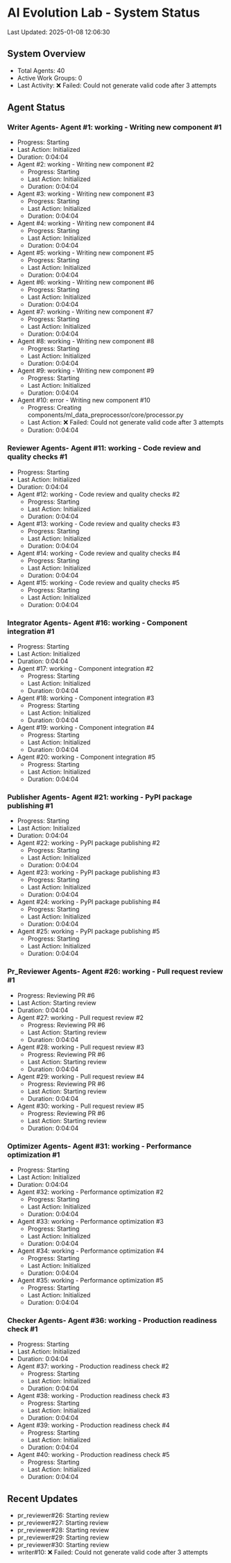 # AI Evolution Lab - System Status
Last Updated: 2025-01-08 12:06:30

## System Overview
- Total Agents: 40
- Active Work Groups: 0
- Last Activity: ❌ Failed: Could not generate valid code after 3 attempts

## Agent Status

### Writer Agents- Agent #1: working - Writing new component #1
  - Progress: Starting
  - Last Action: Initialized
  - Duration: 0:04:04
- Agent #2: working - Writing new component #2
  - Progress: Starting
  - Last Action: Initialized
  - Duration: 0:04:04
- Agent #3: working - Writing new component #3
  - Progress: Starting
  - Last Action: Initialized
  - Duration: 0:04:04
- Agent #4: working - Writing new component #4
  - Progress: Starting
  - Last Action: Initialized
  - Duration: 0:04:04
- Agent #5: working - Writing new component #5
  - Progress: Starting
  - Last Action: Initialized
  - Duration: 0:04:04
- Agent #6: working - Writing new component #6
  - Progress: Starting
  - Last Action: Initialized
  - Duration: 0:04:04
- Agent #7: working - Writing new component #7
  - Progress: Starting
  - Last Action: Initialized
  - Duration: 0:04:04
- Agent #8: working - Writing new component #8
  - Progress: Starting
  - Last Action: Initialized
  - Duration: 0:04:04
- Agent #9: working - Writing new component #9
  - Progress: Starting
  - Last Action: Initialized
  - Duration: 0:04:04
- Agent #10: error - Writing new component #10
  - Progress: Creating components/ml_data_preprocessor/core/processor.py
  - Last Action: ❌ Failed: Could not generate valid code after 3 attempts
  - Duration: 0:04:04

### Reviewer Agents- Agent #11: working - Code review and quality checks #1
  - Progress: Starting
  - Last Action: Initialized
  - Duration: 0:04:04
- Agent #12: working - Code review and quality checks #2
  - Progress: Starting
  - Last Action: Initialized
  - Duration: 0:04:04
- Agent #13: working - Code review and quality checks #3
  - Progress: Starting
  - Last Action: Initialized
  - Duration: 0:04:04
- Agent #14: working - Code review and quality checks #4
  - Progress: Starting
  - Last Action: Initialized
  - Duration: 0:04:04
- Agent #15: working - Code review and quality checks #5
  - Progress: Starting
  - Last Action: Initialized
  - Duration: 0:04:04

### Integrator Agents- Agent #16: working - Component integration #1
  - Progress: Starting
  - Last Action: Initialized
  - Duration: 0:04:04
- Agent #17: working - Component integration #2
  - Progress: Starting
  - Last Action: Initialized
  - Duration: 0:04:04
- Agent #18: working - Component integration #3
  - Progress: Starting
  - Last Action: Initialized
  - Duration: 0:04:04
- Agent #19: working - Component integration #4
  - Progress: Starting
  - Last Action: Initialized
  - Duration: 0:04:04
- Agent #20: working - Component integration #5
  - Progress: Starting
  - Last Action: Initialized
  - Duration: 0:04:04

### Publisher Agents- Agent #21: working - PyPI package publishing #1
  - Progress: Starting
  - Last Action: Initialized
  - Duration: 0:04:04
- Agent #22: working - PyPI package publishing #2
  - Progress: Starting
  - Last Action: Initialized
  - Duration: 0:04:04
- Agent #23: working - PyPI package publishing #3
  - Progress: Starting
  - Last Action: Initialized
  - Duration: 0:04:04
- Agent #24: working - PyPI package publishing #4
  - Progress: Starting
  - Last Action: Initialized
  - Duration: 0:04:04
- Agent #25: working - PyPI package publishing #5
  - Progress: Starting
  - Last Action: Initialized
  - Duration: 0:04:04

### Pr_Reviewer Agents- Agent #26: working - Pull request review #1
  - Progress: Reviewing PR #6
  - Last Action: Starting review
  - Duration: 0:04:04
- Agent #27: working - Pull request review #2
  - Progress: Reviewing PR #6
  - Last Action: Starting review
  - Duration: 0:04:04
- Agent #28: working - Pull request review #3
  - Progress: Reviewing PR #6
  - Last Action: Starting review
  - Duration: 0:04:04
- Agent #29: working - Pull request review #4
  - Progress: Reviewing PR #6
  - Last Action: Starting review
  - Duration: 0:04:04
- Agent #30: working - Pull request review #5
  - Progress: Reviewing PR #6
  - Last Action: Starting review
  - Duration: 0:04:04

### Optimizer Agents- Agent #31: working - Performance optimization #1
  - Progress: Starting
  - Last Action: Initialized
  - Duration: 0:04:04
- Agent #32: working - Performance optimization #2
  - Progress: Starting
  - Last Action: Initialized
  - Duration: 0:04:04
- Agent #33: working - Performance optimization #3
  - Progress: Starting
  - Last Action: Initialized
  - Duration: 0:04:04
- Agent #34: working - Performance optimization #4
  - Progress: Starting
  - Last Action: Initialized
  - Duration: 0:04:04
- Agent #35: working - Performance optimization #5
  - Progress: Starting
  - Last Action: Initialized
  - Duration: 0:04:04

### Checker Agents- Agent #36: working - Production readiness check #1
  - Progress: Starting
  - Last Action: Initialized
  - Duration: 0:04:04
- Agent #37: working - Production readiness check #2
  - Progress: Starting
  - Last Action: Initialized
  - Duration: 0:04:04
- Agent #38: working - Production readiness check #3
  - Progress: Starting
  - Last Action: Initialized
  - Duration: 0:04:04
- Agent #39: working - Production readiness check #4
  - Progress: Starting
  - Last Action: Initialized
  - Duration: 0:04:04
- Agent #40: working - Production readiness check #5
  - Progress: Starting
  - Last Action: Initialized
  - Duration: 0:04:04


## Recent Updates
- pr_reviewer#26: Starting review
- pr_reviewer#27: Starting review
- pr_reviewer#28: Starting review
- pr_reviewer#29: Starting review
- pr_reviewer#30: Starting review
- writer#10: ❌ Failed: Could not generate valid code after 3 attempts
